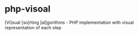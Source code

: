 # php-visoal
[Vi]sual [so]rting [al]gorithms - PHP implementation with visual representation of each step
